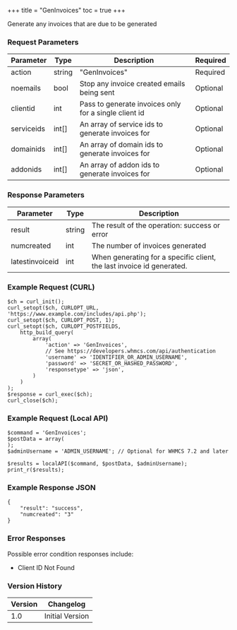 +++
title = "GenInvoices"
toc = true
+++

Generate any invoices that are due to be generated

### Request Parameters

| Parameter | Type | Description | Required |
| --------- | ---- | ----------- | -------- |
| action | string | "GenInvoices" | Required |
| noemails | bool | Stop any invoice created emails being sent | Optional |
| clientid | int | Pass to generate invoices only for a single client id | Optional |
| serviceids | int[] | An array of service ids to generate invoices for | Optional |
| domainids | int[] | An array of domain ids to generate invoices for | Optional |
| addonids | int[] | An array of addon ids to generate invoices for | Optional |

### Response Parameters

| Parameter | Type | Description |
| --------- | ---- | ----------- |
| result | string | The result of the operation: success or error |
| numcreated | int | The number of invoices generated |
| latestinvoiceid | int | When generating for a specific client, the last invoice id generated. |


### Example Request (CURL)

```
$ch = curl_init();
curl_setopt($ch, CURLOPT_URL, 'https://www.example.com/includes/api.php');
curl_setopt($ch, CURLOPT_POST, 1);
curl_setopt($ch, CURLOPT_POSTFIELDS,
    http_build_query(
        array(
            'action' => 'GenInvoices',
            // See https://developers.whmcs.com/api/authentication
            'username' => 'IDENTIFIER_OR_ADMIN_USERNAME',
            'password' => 'SECRET_OR_HASHED_PASSWORD',
            'responsetype' => 'json',
        )
    )
);
$response = curl_exec($ch);
curl_close($ch);
```


### Example Request (Local API)

```
$command = 'GenInvoices';
$postData = array(
);
$adminUsername = 'ADMIN_USERNAME'; // Optional for WHMCS 7.2 and later

$results = localAPI($command, $postData, $adminUsername);
print_r($results);
```


### Example Response JSON

```
{
    "result": "success",
    "numcreated": "3"
}
```


### Error Responses

Possible error condition responses include:

* Client ID Not Found


### Version History

| Version | Changelog |
| ------- | --------- |
| 1.0 | Initial Version |
